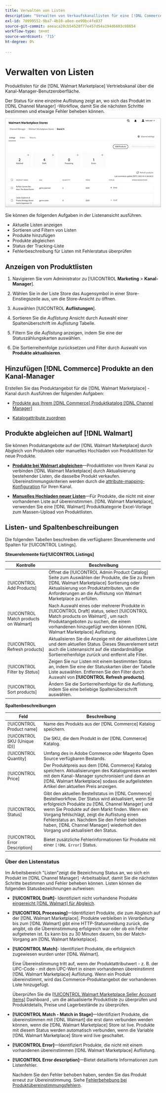 ```yaml
---
title: Verwalten von Listen
description: "Verwalten von Verkaufskanallisten für eine [!DNL Commerce] mit dem Kanal-Manager für Adobe Commerce und Magento Open Source speichern."
exl-id: 70999552-9ba7-4b10-a8ee-ee99bc4fe837
source-git-commit: aeeaca20cb54528f77e457d54a194d6603c08654
workflow-type: tm+mt
source-wordcount: '715'
ht-degree: 0%

---
```


# Verwalten von Listen

Produktlisten für die [!DNL Walmart Marketplace] Vertriebskanal über die Kanal-Manager-Benutzeroberfläche.

Der Status für eine einzelne Auflistung zeigt an, wo sich das Produkt im [!DNL Channel Manager] -Workflow, damit Sie die nächsten Schritte bestimmen und etwaige Fehler beheben können.

![Listenseite für einen verbundenen Vertriebskanal](assets/listings-dashboard-view.png)

Sie können die folgenden Aufgaben in der Listenansicht ausführen.

* Aktuelle Listen anzeigen
* Sortieren und Filtern von Listen
* Produkte hinzufügen
* Produkte abgleichen
* Status der Tracking-Liste
* Fehlerbeschreibung für Listen mit Fehlerstatus überprüfen

## Anzeigen von Produktlisten

1. Navigieren Sie vom Administrator zu [!UICONTROL **Marketing** > **Kanal-Manager**].

1. Wählen Sie in der Liste Store das Augensymbol in einer Store-Einstiegszeile aus, um die Store-Ansicht zu öffnen.

1. Auswählen [!UICONTROL **Auflistungen**].

1. Sortieren Sie die *Auflistung* Ansicht durch Auswahl einer Spaltenüberschrift im *Auflistung* Tabelle.

1. Filtern Sie die *Auflistung* anzeigen, indem Sie eine der Statuszählungskarten auswählen.

1. Die Sortierreihenfolge zurücksetzen und Filter durch Auswahl von **Produkte aktualisieren**.

## Hinzufügen [!DNL Commerce] Produkte an den Kanal-Manager

Erstellen Sie das Produktangebot für die [!DNL Walmart Marketplace] -Kanal durch Ausführen der folgenden Aufgaben:

* [Produkte aus Ihrem [!DNL Commerce] Produktkatalog [!DNL Channel Manager]](add-products-to-channel-store.md)

* [Katalogattribute zuordnen](map-catalog-attributes.md#configure-product-attribute-settings)

## Produkte abgleichen auf [!DNL Walmart]

Sie können Produktangebote auf der [!DNL Walmart Marketplace] durch Abgleich von Produkten oder manuelles Hochladen von Produktlisten für neue Produkte.

* **[Produkte bei Walmart abgleichen](connect-listings-to-marketplace.md)**—Produktlisten von Ihrem Kanal zu verbinden [!DNL Walmart Marketplace] durch Aktualisierung bestehender Listen, die dasselbe Produkt verkaufen. Übereinstimmungskriterien werden durch die [attribute-mapping-Konfiguration](map-catalog-attributes.md) für Ihren Kanal.

* **[Manuelles Hochladen neuer Listen](connect-listings-to-marketplace.md#upload-new-product-listings)**—Für Produkte, die nicht mit einer vorhandenen Liste auf übereinstimmen. [!DNL Walmart Marketplace], verwenden Sie eine [!DNL Walmart] Produktkategorie Excel-Vorlage zum Massen-Upload von Produktlisten.

## Listen- und Spaltenbeschreibungen

Die folgenden Tabellen beschreiben die verfügbaren Steuerelemente und Spalten für [!UICONTROL Listings].

**Steuerelemente für[!UICONTROL Listings]**

| **Kontrolle** | **Beschreibung** |
|----------------------------------------|-------------------------------------------------------------------------------------------------------------------------------------------------------------------------------------------------------------------|
| [!UICONTROL Add Products] | Öffnet die [!UICONTROL Admin Product Catalog] Seite zum Auswählen der Produkte, die Sie zu Ihrem [!DNL Walmart Marketplace] Sortierung oder Aktualisierung von Produktattributen, um die Anforderungen an die Auflistung von Walmart Marketplace zu erfüllen. |
| [!UICONTROL Match products on Walmart] | Nach Auswahl eines oder mehrerer Produkte in [!UICONTROL Draft] status, select [!UICONTROL Match products on Walmart] , um nach Produktangeboten zu suchen, die einem vorhandenen hinzugefügt werden können [!DNL Walmart Marketplace] Auflistung. |
| [!UICONTROL Refresh products] | Aktualisieren Sie die Anzeige mit der aktuellsten Liste und dem aktuellen Status. Dieses Steuerelement setzt auch die Listenansicht auf die standardmäßige Sortierreihenfolge zurück und entfernt alle Filter. |
| [!UICONTROL Filter by *Status*] | Zeigen Sie nur Listen mit einem bestimmten Status an, indem Sie eine der Statuskarten über der Tabelle Liste auswählen. Entfernen Sie den Filter durch Auswahl von **[!UICONTROL Refresh products]**. |
| [!UICONTROL Sort products] | Ändern Sie die Sortierreihenfolge für die Auflistung, indem Sie eine beliebige Spaltenüberschrift auswählen. |


**Spaltenbeschreibungen**

| **Feld** | **Beschreibung** |
|--------------------------------|-------------------------------------------------------------------------------------------------------------------------------------------------------------------------------------------------------------------------------------------------------------------------------------------------------------------------------------------------------------------|
| [!UICONTROL Product name] | Name des Produkts aus der [!DNL Commerce] Katalog speichern. |
| [!UICONTROL SKU (Unique ID)] | Die SKU, die dem Produkt in der [!DNL Commerce] Katalog. |
| [!UICONTROL  Quantity] | Umfang des in Adobe Commerce oder Magento Open Source verfügbaren Bestands. |
| [!UICONTROL Price] | Der Produktpreis aus dem [!DNL Commerce] Katalog speichern. Aktualisierungen des Katalogpreises werden mit dem Kanal-Manager synchronisiert und dann an [!DNL Walmart Marketplace]  sodass die aufgelisteten Artikel den aktuellen Preis anzeigen. |
| [!UICONTROL Status] | Gibt den aktuellen Bestellstatus im [!DNL Commerce] Bestellworkflow. Der Status wird aktualisiert, wenn Sie erfolgreich Produkte zu [!DNL Channel Manager] und wenn Sie Produkte auf dem Markt finden. Wenn ein Vorgang fehlschlägt, zeigt die Auflistung einen Fehlerstatus an. Nachdem Sie den Fehler behoben haben, [!DNL Channel Manager] wiederholt den Vorgang und aktualisiert den Status. |
| [!UICONTROL Error Description] | Bietet zusätzliche Fehlerinformationen für Produkte mit einer `[!DNL Error]` Status. |

### Über den Listenstatus

Im Arbeitsbereich &quot;Listen&quot;zeigt die Bezeichnung Status an, wo sich ein Produkt im [!DNL Channel Manager] -Arbeitsablauf, damit Sie die nächsten Schritte bestimmen und Fehler beheben können. Listen können die folgenden Statusbezeichnungen aufweisen:

* **[!UICONTROL Draft]**- Identifiziert nicht vorhandene Produkte [eingereicht [!DNL Walmart] für Abgleich](connect-listings-to-marketplace.md#match-products).

* **[!UICONTROL Processing]**—Identifiziert Produkte, die zum Abgleich auf der [!DNL Walmart Marketplace]. Produkte verbleiben in *Verarbeitung* bis zum [!DNL Walmart] gibt eine HTTP-Statusmeldung zurück, die angibt, ob die Übereinstimmung erfolgreich war oder ob ein Fehler aufgetreten ist. Es kann bis zu 30 Minuten dauern, bis der Match-Vorgang am [!DNL Walmart Marketplace].

* **[!UICONTROL Match]**- Identifiziert Produkte, die erfolgreich zugewiesen wurden unter [!DNL Walmart].

   Eine Übereinstimmung tritt auf, wenn der Produktattributwert - z. B. der UPC-Code - mit dem UPC-Wert in einem vorhandenen übereinstimmt [!DNL Walmart Marketplace] Auflistung. Wenn ein Produkt übereinstimmt, wird das Commerce-Produktangebot der vorhandenen Liste hinzugefügt.

   Überprüfen Sie die [[!UICONTROL Walmart Marketplace Seller Account Items]](https://seller.walmart.com/items-and-inventory/manage-items) Dashboard , um die aktualisierte Produktliste zu überprüfen und Produktdetails, Preise und Lagerbestände zu überprüfen.

* **[!UICONTROL Match - Match in Stage]**—Identifiziert Produkte, die übereinstimmen mit [!DNL Walmart] die erst dann verbunden werden können, wenn die [!DNL Walmart Marketplace] Store ist live. Produkte mit diesem Status werden automatisch verbunden, wenn die Variable [!DNL Walmart Marketplace] Store wird live geschaltet.

* **[!UICONTROL Error]**—Identifiziert Produkte, die nicht mit einem vorhandenen übereinstimmen [!DNL Walmart Marketplace] Auflistung.

* **[!UICONTROL Error description]**—Bietet detaillierte Informationen zum Listenfehler.

   Nachdem Sie den Fehler behoben haben, senden Sie das Produkt erneut zur Übereinstimmung. Siehe [Fehlerbehebung bei Produktübereinstimmungsfehlern](connect-listings-to-marketplace.md#troubleshoot-product-match-errors).
